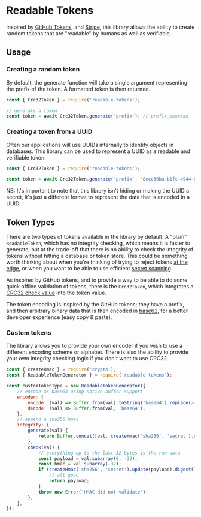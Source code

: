 # Readable Tokens

Inspired by [GitHub Tokens](https://github.blog/2021-04-05-behind-githubs-new-authentication-token-formats/), and 
[Stripe](https://dev.to/stripe/designing-apis-for-humans-object-ids-3o5a), this library allows the ability to create
random tokens that are "readable" by humans as well as verifiable.

## Usage

### Creating a random token

By default, the generate function will take a single argument representing the prefix of the token. A formatted token
is then returned.

```js
const { Crc32Token } = require('readable-tokens');

// generate a token
const token = await Crc32Token.generate('prefix'); // prefix_xxxxxxx
```

### Creating a token from a UUID

Often our applications will use UUIDs internally to identify objects in databases. This library can be used to represent
a UUID as a readable and verifiable token:

```js
const { Crc32Token } = require('readable-tokens');

const token = await Crc32Token.generate('prefix', '8ece30ba-b1fc-4944-8758-75b20ebc1cc7'); // test_KNJYokHOindxbwRAd4MRNhPA6a5
```

NB: It's important to note that this library isn't hiding or making the UUID a secret, it's just a different format to
represent the data that is encoded in a UUID.


## Token Types

There are two types of tokens available in the library by default. A "plain" `ReadableToken`, which has no integrity
checking, which means it is faster to generate, but at the trade-off that there is no ability to check the integrity of
tokens without hitting a database or token store. This could be something worth thinking about when you're thinking of 
trying to reject tokens [at the edge](https://en.wikipedia.org/wiki/Edge_computing), or when you want to be able to use
efficient [secret scanning](https://docs.github.com/en/code-security/secret-scanning/about-secret-scanning).

As inspired by GitHub tokens, and to provide a way to be able to do some quick offline validation of tokens, there is
the `Crc32Token`, which integrates a [CRC32 check value](https://en.wikipedia.org/wiki/Cyclic_redundancy_check) into the
token value.

The token encoding is inspired by the GitHub tokens; they have a prefix, and then arbitrary binary data that is then
encoded in [base62](https://en.wikipedia.org/wiki/Base62), for a better developer experience (easy copy & paste).

### Custom tokens

The library allows you to provide your own encoder if you wish to use a different encoding scheme or alphabet. There is
also the ability to provide your own integrity checking logic if you don't want to use CRC32.

```js
const { createHmac } = require('crypto');
const { ReadableTokenGenerator } = require('readable-tokens');

const customTokenType = new ReadableTokenGenerator({
    // encode as base64 using native buffer support
    encoder: {
        encode: (val) => Buffer.from(val).toString('base64').replace(/=+$/, ''),
        decode: (val) => Buffer.from(val, 'base64'),
    },
    // append a sha256 hmac
    integrity: {
        generate(val) {
            return Buffer.concat([val, createHmac('sha256', 'secret').update(val).digest()]);
        },
        check(val) {
            // everything up to the last 32 bytes is the raw data
            const payload = val.subarray(0, -32);
            const hmac = val.subarray(-32);
            if (createHmac('sha256', 'secret').update(payload).digest().equals(hmac)) {
                // all good
                return payload;
            }
            throw new Error('HMAC did not validate');
        },
    },
});
```
